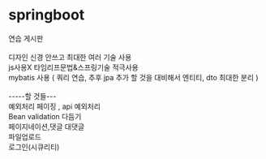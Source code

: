 # springboot

연습 게시판<br>
<br>
디자인 신경 안쓰고 최대한 여러 기술 사용<br>
js사용X 타임리프문법&스프링기술 적극사용<br>
mybatis 사용 ( 쿼리 연습,  추후 jpa 추가 할 것을 대비해서 엔티티, dto 최대한 분리 )<br>
<br>
-----할 것들---<br>
예외처리 페이징 , api 예외처리<br>
Bean validation 다듬기<br>
페이지네이션,댓글 대댓글<br>
파일업로드<br>
로그인(시큐리티)<br>

